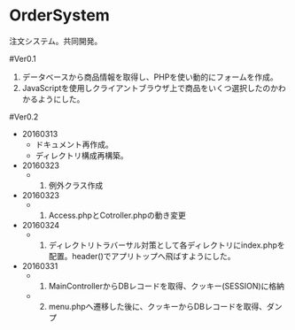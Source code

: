 # OrderSystem
注文システム。共同開発。


#Ver0.1
1. データベースから商品情報を取得し、PHPを使い動的にフォームを作成。
2. JavaScriptを使用しクライアントブラウザ上で商品をいくつ選択したのかわかるようにした。

#Ver0.2
- 20160313
    + ドキュメント再作成。
    + ディレクトリ構成再構築。
- 20160323
    + 1. 例外クラス作成
- 20160323
    + 1. Access.phpとCotroller.phpの動き変更
- 20160324
    + 1. ディレクトリトラバーサル対策として各ディレクトリにindex.phpを配置。header()でアプリトップへ飛ばすようにした。
- 20160331
    + 1. MainControllerからDBレコードを取得、クッキー(SESSION)に格納
    + 2. menu.phpへ遷移した後に、クッキーからDBレコードを取得、ダンプ
